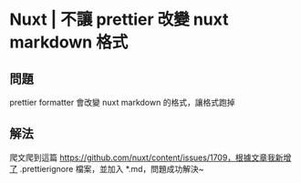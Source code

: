 # Nuxt | 不讓 prettier 改變 nuxt markdown 格式
## 問題
prettier formatter 會改變 nuxt markdown 的格式，讓格式跑掉

## 解法
爬文爬到這篇 https://github.com/nuxt/content/issues/1709，根據文章我新增了 .prettierignore 檔案，並加入 *.md，問題成功解決~